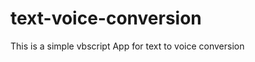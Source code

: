 text-voice-conversion
=====================

This is a simple vbscript App for text to voice conversion
